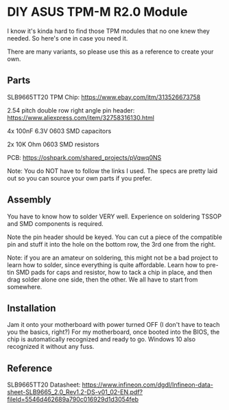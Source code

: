 
DIY ASUS TPM-M R2.0 Module
=========

I know it's kinda hard to find those TPM modules that no one knew they needed. So here's one in case you need it.

There are many variants, so please use this as a reference to create your own.


Parts
--------
SLB9665TT20 TPM Chip:
https://www.ebay.com/itm/313526673758

2.54 pitch double row right angle pin header:
https://www.aliexpress.com/item/32758316130.html

4x 100nF 6.3V 0603 SMD capacitors

2x 10K Ohm 0603 SMD resistors

PCB:
https://oshpark.com/shared_projects/pVqwq0NS

Note: You do NOT have to follow the links I used. The specs are pretty laid out so you can source your own parts if you prefer.

Assembly
--------
You have to know how to solder VERY well. Experience on soldering TSSOP and SMD components is required.

Note the pin header should be keyed. You can cut a piece of the compatible pin and stuff it into the hole on the bottom row, the 3rd one from the right.

Note: if you are an amateur on soldering, this might not be a bad project to learn how to solder, since everything is quite affordable. Learn how to pre-tin SMD pads for caps and resistor, how to tack a chip in place, and then drag solder alone one side, then the other. We all have to start from somewhere.

Installation
-------
Jam it onto your motherboard with power turned OFF (I don't have to teach you the basics, right?) For my motherboard, once booted into the BIOS, the chip is automatically recognized and ready to go. Windows 10 also recognized it without any fuss.


Reference
-------
SLB9665TT20 Datasheet:
https://www.infineon.com/dgdl/Infineon-data-sheet-SLB9665_2.0_Rev1.2-DS-v01_02-EN.pdf?fileId=5546d462689a790c016929d1d3054feb
